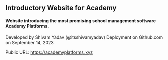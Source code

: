 ## Introductory Website for Academy
#### Website introducing the most promising school management software Academy Platforms.

Developed by Shivam Yadav (@itsshivamyadav)
Deployment on Github.com on September 14, 2023

Public URL: https://academyplatforms.xyz
